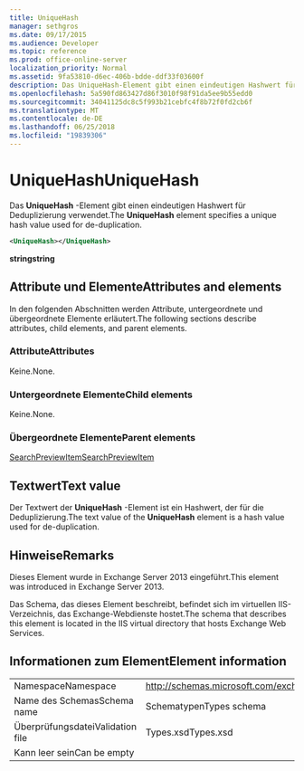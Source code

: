 ```yaml
---
title: UniqueHash
manager: sethgros
ms.date: 09/17/2015
ms.audience: Developer
ms.topic: reference
ms.prod: office-online-server
localization_priority: Normal
ms.assetid: 9fa53810-d6ec-406b-bdde-ddf33f03600f
description: Das UniqueHash-Element gibt einen eindeutigen Hashwert für Deduplizierung verwendet.
ms.openlocfilehash: 5a590fd863427d86f3010f98f91da5ee9b55edd0
ms.sourcegitcommit: 34041125dc8c5f993b21cebfc4f8b72f0fd2cb6f
ms.translationtype: MT
ms.contentlocale: de-DE
ms.lasthandoff: 06/25/2018
ms.locfileid: "19839306"
---
```

# <a name="uniquehash"></a><span data-ttu-id="6537a-103">UniqueHash</span><span class="sxs-lookup"><span data-stu-id="6537a-103">UniqueHash</span></span>

<span data-ttu-id="6537a-104">Das **UniqueHash** -Element gibt einen eindeutigen Hashwert für Deduplizierung verwendet.</span><span class="sxs-lookup"><span data-stu-id="6537a-104">The **UniqueHash** element specifies a unique hash value used for de-duplication.</span></span> 
  
```XML
<UniqueHash></UniqueHash>
```

 <span data-ttu-id="6537a-105">**string**</span><span class="sxs-lookup"><span data-stu-id="6537a-105">**string**</span></span>
## <a name="attributes-and-elements"></a><span data-ttu-id="6537a-106">Attribute und Elemente</span><span class="sxs-lookup"><span data-stu-id="6537a-106">Attributes and elements</span></span>

<span data-ttu-id="6537a-107">In den folgenden Abschnitten werden Attribute, untergeordnete und übergeordnete Elemente erläutert.</span><span class="sxs-lookup"><span data-stu-id="6537a-107">The following sections describe attributes, child elements, and parent elements.</span></span>
  
### <a name="attributes"></a><span data-ttu-id="6537a-108">Attribute</span><span class="sxs-lookup"><span data-stu-id="6537a-108">Attributes</span></span>

<span data-ttu-id="6537a-109">Keine.</span><span class="sxs-lookup"><span data-stu-id="6537a-109">None.</span></span>
  
### <a name="child-elements"></a><span data-ttu-id="6537a-110">Untergeordnete Elemente</span><span class="sxs-lookup"><span data-stu-id="6537a-110">Child elements</span></span>

<span data-ttu-id="6537a-111">Keine.</span><span class="sxs-lookup"><span data-stu-id="6537a-111">None.</span></span>
  
### <a name="parent-elements"></a><span data-ttu-id="6537a-112">Übergeordnete Elemente</span><span class="sxs-lookup"><span data-stu-id="6537a-112">Parent elements</span></span>

[<span data-ttu-id="6537a-113">SearchPreviewItem</span><span class="sxs-lookup"><span data-stu-id="6537a-113">SearchPreviewItem</span></span>](searchpreviewitem.md)
  
## <a name="text-value"></a><span data-ttu-id="6537a-114">Textwert</span><span class="sxs-lookup"><span data-stu-id="6537a-114">Text value</span></span>

<span data-ttu-id="6537a-115">Der Textwert der **UniqueHash** -Element ist ein Hashwert, der für die Deduplizierung.</span><span class="sxs-lookup"><span data-stu-id="6537a-115">The text value of the **UniqueHash** element is a hash value used for de-duplication.</span></span> 
  
## <a name="remarks"></a><span data-ttu-id="6537a-116">Hinweise</span><span class="sxs-lookup"><span data-stu-id="6537a-116">Remarks</span></span>

<span data-ttu-id="6537a-117">Dieses Element wurde in Exchange Server 2013 eingeführt.</span><span class="sxs-lookup"><span data-stu-id="6537a-117">This element was introduced in Exchange Server 2013.</span></span>
  
<span data-ttu-id="6537a-118">Das Schema, das dieses Element beschreibt, befindet sich im virtuellen IIS-Verzeichnis, das Exchange-Webdienste hostet.</span><span class="sxs-lookup"><span data-stu-id="6537a-118">The schema that describes this element is located in the IIS virtual directory that hosts Exchange Web Services.</span></span>
  
## <a name="element-information"></a><span data-ttu-id="6537a-119">Informationen zum Element</span><span class="sxs-lookup"><span data-stu-id="6537a-119">Element information</span></span>

|||
|:-----|:-----|
|<span data-ttu-id="6537a-120">Namespace</span><span class="sxs-lookup"><span data-stu-id="6537a-120">Namespace</span></span>  <br/> |http://schemas.microsoft.com/exchange/services/2006/types  <br/> |
|<span data-ttu-id="6537a-121">Name des Schemas</span><span class="sxs-lookup"><span data-stu-id="6537a-121">Schema name</span></span>  <br/> |<span data-ttu-id="6537a-122">Schematypen</span><span class="sxs-lookup"><span data-stu-id="6537a-122">Types schema</span></span>  <br/> |
|<span data-ttu-id="6537a-123">Überprüfungsdatei</span><span class="sxs-lookup"><span data-stu-id="6537a-123">Validation file</span></span>  <br/> |<span data-ttu-id="6537a-124">Types.xsd</span><span class="sxs-lookup"><span data-stu-id="6537a-124">Types.xsd</span></span>  <br/> |
|<span data-ttu-id="6537a-125">Kann leer sein</span><span class="sxs-lookup"><span data-stu-id="6537a-125">Can be empty</span></span>  <br/> ||
   

